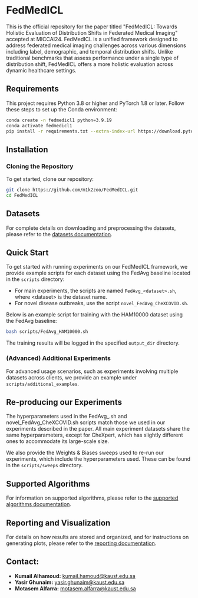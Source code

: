 # FedMedICL
This is the official repository for the paper titled "FedMedICL: Towards Holistic Evaluation of Distribution Shifts in Federated Medical Imaging" accepted at MICCAI24. FedMedICL is a unified framework designed to address federated medical imaging challenges across various dimensions including label, demographic, and temporal distribution shifts. Unlike traditional benchmarks that assess performance under a single type of distribution shift, FedMedICL offers a more holistic evaluation across dynamic healthcare settings.


## Requirements
This project requires Python 3.8 or higher and PyTorch 1.8 or later. Follow these steps to set up the Conda environment:
```bash
conda create -n fedmedicl1 python=3.9.19
conda activate fedmedicl1
pip install -r requirements.txt --extra-index-url https://download.pytorch.org/whl/cu116
```

## Installation

### Cloning the Repository
To get started, clone our repository:
```bash
git clone https://github.com/m1k2zoo/FedMedICL.git
cd FedMedICL
```

## Datasets
For complete details on downloading and preprocessing the datasets, please refer to the [datasets documentation](docs/datasets.md).

## Quick Start
To get started with running experiments on our FedMedICL framework, we provide example scripts for each dataset using the FedAvg baseline located in the `scripts` directory:
- For main experiments, the scripts are named `FedAvg_<dataset>.sh`, where \<dataset\> is the dataset name.
- For novel disease outbreaks, use the script `novel_FedAvg_CheXCOVID.sh`.

Below is an example script for training with the HAM10000 dataset using the FedAvg baseline:
```bash
bash scripts/FedAvg_HAM10000.sh
```
The training results will be logged in the specified `output_dir` directory. 

### (Advanced) Additional Experiments
For advanced usage scenarios, such as experiments involving multiple datasets across clients, we provide an example under `scripts/additional_examples`.


## Re-producing our Experiments
The hyperparameters used in the FedAvg_<dataset>.sh and novel_FedAvg_CheXCOVID.sh scripts match those we used in our experiments described in the paper. All main experiment datasets share the same hyperparameters, except for CheXpert, which has slightly different ones to accommodate its large-scale size.

We also provide the Weights & Biases sweeps used to re-run our experiments, which include the hyperparameters used. These can be found in the `scripts/sweeps` directory.


## Supported Algorithms
For information on supported algorithms, please refer to the [supported algorithms documentation](docs/supported_algorithms.md).


## Reporting and Visualization
For details on how results are stored and organized, and for instructions on generating plots, please refer to the [reporting documentation](docs/reporting.md).



## Contact:

* **Kumail Alhamoud:**  kumail.hamoud@kaust.edu.sa
* **Yasir Ghunaim:** yasir.ghunaim@kaust.edu.sa
* **Motasem Alfarra:** motasem.alfarra@kaust.edu.sa
